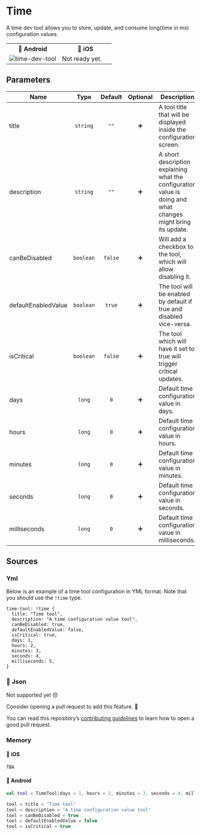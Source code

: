 # Time

A time dev tool allows you to store, update, and consume long(time in ms) configuration values.

<table>
    <tr>
        <th>🤖 Android</th>
        <th>🍏 iOS</th>
    </tr>
    <tr>
        <td width="50%">
           <img alt="time-dev-tool" src="https://user-images.githubusercontent.com/12527390/80527422-0087ec00-899d-11ea-89eb-9c5afce8f7ce.png" />
        </td>
        <td width="50%">
            Not ready yet.
        </td>
    </tr>
</table>

## Parameters

| Name                |    Type   | Default | Optional | Description                                                                                                   |
|---------------------|:---------:|:-------:|:--------:|---------------------------------------------------------------------------------------------------------------|
| title               |  `string` |   `""`  |    ➕    | A tool title that will be displayed inside the configuration screen.                                          |
| description         |  `string` |   `""`  |    ➕    | A short description explaining what the configuration value is doing and what changes might bring its update. |
| canBeDisabled       | `boolean` | `false` |    ➕    | Will add a checkbox to the tool, which will allow disabling it.                                               |
| defaultEnabledValue | `boolean` |  `true` |    ➕    | The tool will be enabled by default if true and disabled vice-versa.                                          |
| isCritical          | `boolean` | `false` |    ➕    | The tool which will have it set to true will trigger critical updates.                                        |
| days                |   `long`  |   `0`   |    ➕    | Default time configuration value in days.                                                                     |
| hours               |   `long`  |   `0`   |    ➕    | Default time configuration value in hours.                                                                    |
| minutes             |   `long`  |   `0`   |    ➕    | Default time configuration value in minutes.                                                                  |
| seconds             |   `long`  |   `0`   |    ➕    | Default time configuration value in seconds.                                                                  |
| milliseconds        |   `long`  |   `0`   |    ➕    | Default time configuration value in milliseconds.                                                             |

## Sources

### Yml
Below is an example of a time tool configuration in YML format. Note that you should use the `!time` type.

```Yml
time-tool: !time {
  title: "Time tool",
  description: "A time configuration value tool",
  canBeDisabled: true,
  defaultEnabledValue: false,
  isCritical: true,
  days: 1,
  hours: 2,
  minutes: 3,
  seconds: 4,
  milliseconds: 5,
}
```

### 👷 Json
Not supported yet 😞

Consider opening a pull request to add this feature. 🙏

You can read this repository’s [contributing guidelines](../CONTRIBUTING.md) to learn how to open a good pull request.

### Memory
#### 🍏 iOS
```Swift
TBA 
```
#### 🤖 Android
```Kotlin
val tool = TimeTool(days = 1, hours = 2, minutes = 3, seconds = 4, milliseconds = 5)

tool = title = "Time tool"
tool = description = "A time configuration value tool"
tool = canBeDisabled = true
tool = defaultEnabledValue = false
tool = isCritical = true
```
